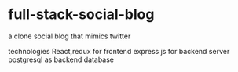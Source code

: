 # full-stack-social-blog
a clone social blog that mimics twitter 

technologies
React,redux for frontend
express js for backend server
postgresql as backend database
